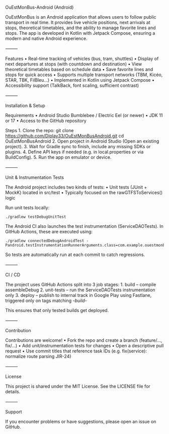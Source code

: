 OuEstMonBus-Android (Android)

OuEstMonBus is an Android application that allows users to follow public transport in real time. It provides live vehicle positions, next arrivals at stops, theoretical timetables, and the ability to manage favorite lines and stops. The app is developed in Kotlin with Jetpack Compose, ensuring a modern and native Android experience.

⸻

Features
	•	Real-time tracking of vehicles (bus, tram, shuttles)
	•	Display of next departures at stops (with countdown and destination)
	•	View theoretical timetables based on schedule data
	•	Save favorite lines and stops for quick access
	•	Supports multiple transport networks (TBM, Kicéo, STAR, TBK, FilBleu…)
	•	Implemented in Kotlin using Jetpack Compose
	•	Accessibility support (TalkBack, font scaling, sufficient contrast)

⸻

Installation & Setup

Requirements
	•	Android Studio Bumblebee / Electric Eel (or newer)
	•	JDK 11 or 17
	•	Access to the GitHub repository

Steps
	1.	Clone the repo:
git clone https://github.com/Diplay33/OuEstMonBusAndroid.git
cd OuEstMonBusAndroid
	2.	Open project in Android Studio (Open an existing project).
	3.	Wait for Gradle sync to finish, include any missing SDKs or plugins.
	4.	Define API keys if needed (e.g. in local.properties or via BuildConfig).
	5.	Run the app on emulator or device.

⸻

Unit & Instrumentation Tests

The Android project includes two kinds of tests:
	•	Unit tests (JUnit + MockK) located in src/test
	•	Typically focused on the rawGTFSToServices() logic

Run unit tests locally:
```
./gradlew testDebugUnitTest
```

The Android CI also launches the test instrumentation (ServiceDAOTests). In GitHub Actions, these are executed using:
```
./gradlew connectedDebugAndroidTest -Pandroid.testInstrumentationRunnerArguments.class=com.example.ouestmonbus.ServiceDAOTests
```

So tests are automatically run at each commit to catch regressions.

⸻

CI / CD

The project uses GitHub Actions split into 3 job stages:
	1.	build – compile assembleDebug
	2.	unit-tests – run the ServiceDAOTests instrumentation only
	3.	deploy – publish to internal track in Google Play using Fastlane, triggered only on tags matching *-build-*

This ensures that only tested builds get deployed.

⸻

Contribution

Contributions are welcome!
	•	Fork the repo and create a branch (feature/..., fix/...)
	•	Add unit/instrumentation tests for changes
	•	Open a descriptive pull request
	•	Use commit titles that reference task IDs (e.g. fix(service): normalize route parsing JIR-24)

⸻

License

This project is shared under the MIT License. See the LICENSE file for details.

⸻

Support

If you encounter problems or have suggestions, please open an issue on GitHub.